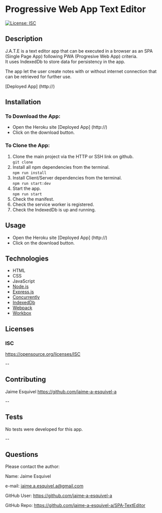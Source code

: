 # Progressive Web App Text Editor

[![License: ISC](https://img.shields.io/badge/License-ISC-blue.svg)](https://opensource.org/licenses/ISC)

## Description

J.A.T.E is a text editor app that can be executed in a browser as an SPA (Single Page App) following PWA (Progresive Web App) criteria.  
It uses IndexedDb to store data for persistency in the app.  

The app let the user create notes with or without internet connection that can be retrieved for further use.  


[Deployed App] (http://)

## Installation

### To Download the App:  
- Open the Heroku site [Deployed App] (http://)
- Click on the download button.  

### To Clone the App:
1. Clone the main project via the HTTP or SSH link on github.  
```git clone```
2. Install all npm dependencies from the terminal.  
```npm run install```
3. Install Client/Server dependencies from the terminal.  
```npm run start:dev```
4. Start the app.  
```npm run start``` 
5. Check the manifest.
6. Check the service worker is registered.
7. Check the IndexedDb is up and running.

## Usage  

- Open the Heroku site [Deployed App] (http://)
- Click on the download button.  

## Technologies  
- HTML
- CSS
- JavaScript
- [Node.js](https://nodejs.org/en/)
- [Express.js](https://www.npmjs.com/package/express.js)
- [Concurrently](https://www.npmjs.com/package/concurrently)  
- [IndexedDb](https://www.npmjs.com/package/indexeddb)  
- [Webpack](https://www.npmjs.com/package/webpack)
- [Workbox](https://www.npmjs.com/package/workbox)

  
## Licenses

### ISC
https://opensource.org/licenses/ISC    

-- 

## Contributing

Jaime Esquivel https://github.com/jaime-a-esquivel-a

--

## Tests

No tests were developed for this app.

--

## Questions

Please contact the author:

Name: Jaime Esquivel

e-mail: jaime.a.esquivel.a@gmail.com

GitHub User: https://github.com/jaime-a-esquivel-a

GitHub Repo: https://github.com/jaime-a-esquivel-a/SPA-TextEditor  
